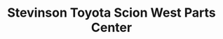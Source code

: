 ---
title: "Stevinson Toyota Scion West Parts Center"
url: /lakewood/stevinson-toyota-scion-west-parts-center/
shop: Baumarkt
---